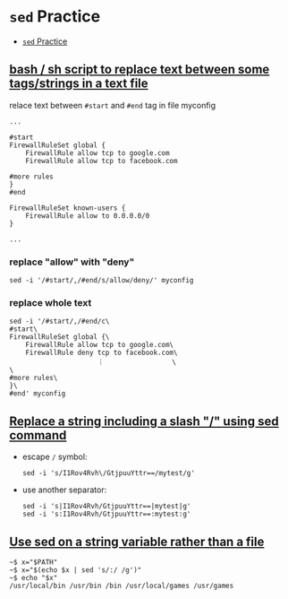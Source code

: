 # `sed` Practice

- [`sed` Practice](#sed-practice)

## [bash / sh script to replace text between some tags/strings in a text file](https://unix.stackexchange.com/questions/272061/bash-sh-script-to-replace-text-between-some-tags-strings-in-a-text-file)

relace text between `#start` and `#end` tag in file myconfig

    ...

    #start
    FirewallRuleSet global {
        FirewallRule allow tcp to google.com
        FirewallRule allow tcp to facebook.com

    #more rules
    }
    #end

    FirewallRuleSet known-users {
        FirewallRule allow to 0.0.0.0/0
    }

    ...

### replace "allow" with "deny"

    sed -i '/#start/,/#end/s/allow/deny/' myconfig

### replace whole text

    sed -i '/#start/,/#end/c\
    #start\
    FirewallRuleSet global {\
        FirewallRule allow tcp to google.com\
        FirewallRule deny tcp to facebook.com\
                          ︙                 \
    \
    #more rules\
    }\
    #end' myconfig

## [Replace a string including a slash "/" using sed command](https://unix.stackexchange.com/questions/382077/replace-a-string-including-a-slash-using-sed-command/382079)

- escape `/` symbol:

      sed -i 's/I1Rov4Rvh\/GtjpuuYttr==/mytest/g'

- use another separator:

      sed -i 's|I1Rov4Rvh/GtjpuuYttr==|mytest|g'
      sed -i 's:I1Rov4Rvh/GtjpuuYttr==:mytest:g'

## [Use sed on a string variable rather than a file](https://askubuntu.com/a/595277)

    ~$ x="$PATH"
    ~$ x="$(echo $x | sed 's/:/ /g')"
    ~$ echo "$x"
    /usr/local/bin /usr/bin /bin /usr/local/games /usr/games

